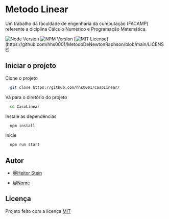 
# Metodo Linear

Um trabalho da faculdade de engenharia da cumputação (FACAMP) referente a diciplina Cálculo Numérico e Programação Matemática.


![Node Version](https://img.shields.io/badge/node-%3E%3D16.6.2-blue.svg)
![NPM Version](https://img.shields.io/badge/npm-%3E%3D7.20.3-blue.svg)
[![MIT License](https://img.shields.io/apm/l/atomic-design-ui.svg?)](https://github.com/hhs0001/MetodoDeNewtonRaphson/blob/main/LICENSE)

## Iniciar o projeto

Clone o projeto

```bash
  git clone https://github.com/hhs0001/CasoLinear/
```

Vá para o diretório do projeto

```bash
  cd CasoLinear
```

Instale as dependências

```bash
  npm install
```

Inicie

```bash
  npm run start
```

  
## Autor

- [@Heitor Stein](https://github.com/hhs0001)

- [@Nome](linkGit)
## Licença

Projeto feito com a licença [MIT](https://github.com/hhs0001/CasoLinear/blob/main/LICENSE)